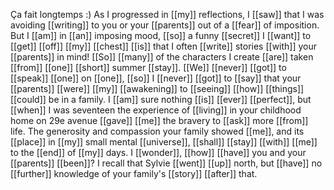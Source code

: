 Ça fait longtemps :) As I progressed in [[my]] reflections, I [[saw]] that I was avoiding [[writing]] to you or your [[parents]] out of a [[fear]] of imposition. But I [[am]] in [[an]] imposing mood, [[so]] a funny [[secret]] I [[want]] to [[get]] [[off]] [[my]] [[chest]] [[is]] that I often [[write]] stories [[with]] your [[parents]] in mind! [[So]] [[many]] of the characters I create [[are]] taken [[from]] [[one]] [[short]] summer [[stay]]. [[We]] [[never]] [[got]] to [[speak]] [[one]] on [[one]], [[so]] I [[never]] [[got]] to [[say]] that your [[parents]] [[were]] [[my]] [[awakening]] to [[seeing]] [[how]] [[things]] [[could]] be in a family. I [[am]] sure nothing [[is]] [[ever]] [[perfect]], but [[when]] I was seventeen the experience of [[living]] in your childhood home on 29e avenue [[gave]] [[me]] the bravery to [[ask]] more [[from]] life. The generosity and compassion your family showed [[me]], and its [[place]] in [[my]] small mental [[universe]], [[shall]] [[stay]] [[with]] [[me]] to the [[end]] of [[my]] days. I [[wonder]], [[how]] [[have]] you and your [[parents]] [[been]]? I recall that Sylvie [[went]] [[up]] north, but [[have]] no [[further]] knowledge of your family's [[story]] [[after]] that.